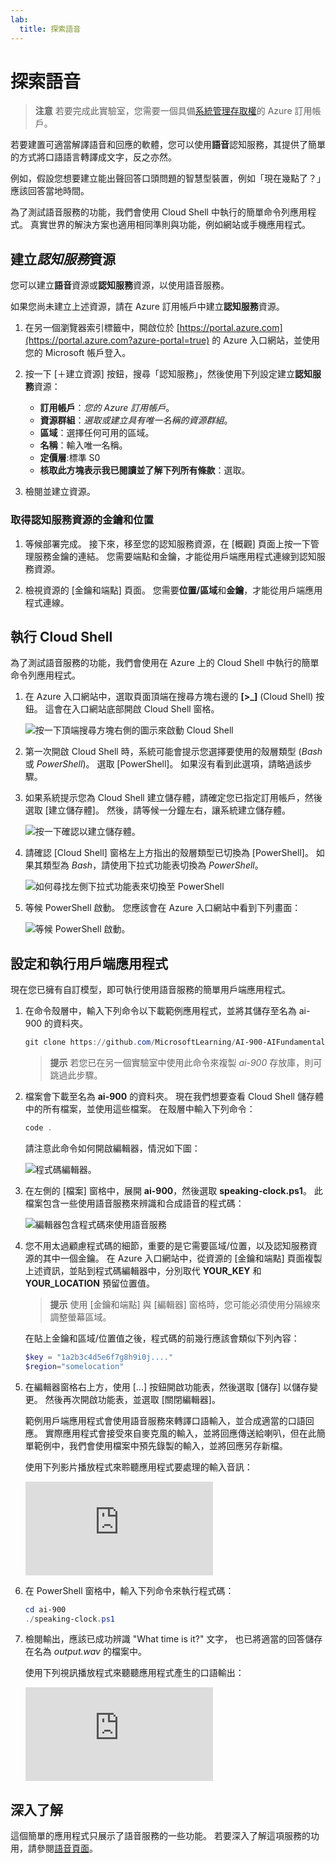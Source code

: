 ```yaml
---
lab:
  title: 探索語音
---
```


# <a name="explore-speech"></a>探索語音

> **注意** 若要完成此實驗室，您需要一個具備[系統管理存取權](https://azure.microsoft.com/free?azure-portal=true)的 Azure 訂用帳戶。

若要建置可適當解譯語音和回應的軟體，您可以使用**語音**認知服務，其提供了簡單的方式將口語語言轉譯成文字，反之亦然。

例如，假設您想要建立能出聲回答口頭問題的智慧型裝置，例如「現在幾點了？」 應該回答當地時間。

為了測試語音服務的功能，我們會使用 Cloud Shell 中執行的簡單命令列應用程式。 真實世界的解決方案也適用相同準則與功能，例如網站或手機應用程式。

## <a name="create-a-cognitive-services-resource"></a>建立*認知服務*資源

您可以建立**語音**資源或**認知服務**資源，以使用語音服務。

如果您尚未建立上述資源，請在 Azure 訂用帳戶中建立**認知服務**資源。

1. 在另一個瀏覽器索引標籤中，開啟位於 [https://portal.azure.com](https://portal.azure.com?azure-portal=true) 的 Azure 入口網站，並使用您的 Microsoft 帳戶登入。

1. 按一下 [&#65291;建立資源] 按鈕，搜尋「認知服務」，然後使用下列設定建立**認知服務**資源：
    - **訂用帳戶**：*您的 Azure 訂用帳戶*。
    - **資源群組**：*選取或建立具有唯一名稱的資源群組*。
    - **區域**：選擇任何可用的區域。
    - **名稱**：輸入唯一名稱。
    - **定價層**:標準 S0
    - **核取此方塊表示我已閱讀並了解下列所有條款**：選取。

1. 檢閱並建立資源。

### <a name="get-the-key-and-location-for-your-cognitive-services-resource"></a>取得認知服務資源的金鑰和位置

1. 等候部署完成。 接下來，移至您的認知服務資源，在 [概觀] 頁面上按一下管理服務金鑰的連結。 您需要端點和金鑰，才能從用戶端應用程式連線到認知服務資源。

1. 檢視資源的 [金鑰和端點] 頁面。 您需要**位置/區域**和**金鑰**，才能從用戶端應用程式連線。

## <a name="run-cloud-shell"></a>執行 Cloud Shell

為了測試語音服務的功能，我們會使用在 Azure 上的 Cloud Shell 中執行的簡單命令列應用程式。

1. 在 Azure 入口網站中，選取頁面頂端在搜尋方塊右邊的 **[>_]** (Cloud Shell) 按鈕。 這會在入口網站底部開啟 Cloud Shell 窗格。

    ![按一下頂端搜尋方塊右側的圖示來啟動 Cloud Shell](media/recognize-synthesize-speech/powershell-portal-guide-1.png)

1. 第一次開啟 Cloud Shell 時，系統可能會提示您選擇要使用的殼層類型 (*Bash* 或 *PowerShell*)。 選取 [PowerShell]。 如果沒有看到此選項，請略過該步驟。  

1. 如果系統提示您為 Cloud Shell 建立儲存體，請確定您已指定訂用帳戶，然後選取 [建立儲存體]。 然後，請等候一分鐘左右，讓系統建立儲存體。

    ![按一下確認以建立儲存體。](media/recognize-synthesize-speech/powershell-portal-guide-2.png)

1. 請確認 [Cloud Shell] 窗格左上方指出的殼層類型已切換為 [PowerShell]。 如果其類型為 *Bash*，請使用下拉式功能表切換為 *PowerShell*。

    ![如何尋找左側下拉式功能表來切換至 PowerShell](media/recognize-synthesize-speech/powershell-portal-guide-3.png)

1. 等候 PowerShell 啟動。 您應該會在 Azure 入口網站中看到下列畫面：  

    ![等候 PowerShell 啟動。](media/recognize-synthesize-speech/powershell-prompt.png)

## <a name="configure-and-run-a-client-application"></a>設定和執行用戶端應用程式

現在您已擁有自訂模型，即可執行使用語音服務的簡單用戶端應用程式。

1. 在命令殼層中，輸入下列命令以下載範例應用程式，並將其儲存至名為 ai-900 的資料夾。

    ```PowerShell
    git clone https://github.com/MicrosoftLearning/AI-900-AIFundamentals ai-900
    ```

    >**提示** 若您已在另一個實驗室中使用此命令來複製 *ai-900* 存放庫，則可跳過此步驟。

1. 檔案會下載至名為 **ai-900** 的資料夾。 現在我們想要查看 Cloud Shell 儲存體中的所有檔案，並使用這些檔案。 在殼層中輸入下列命令：

     ```PowerShell
    code .
    ```

    請注意此命令如何開啟編輯器，情況如下圖：

    ![程式碼編輯器。](media/recognize-synthesize-speech/powershell-portal-guide-4.png)

1. 在左側的 [檔案] 窗格中，展開 **ai-900**，然後選取 **speaking-clock.ps1**。 此檔案包含一些使用語音服務來辨識和合成語音的程式碼：

    ![編輯器包含程式碼來使用語音服務](media/recognize-synthesize-speech/speaking-clock-code.png)

1. 您不用太過顧慮程式碼的細節，重要的是它需要區域/位置，以及認知服務資源的其中一個金鑰。 在 Azure 入口網站中，從資源的 [金鑰和端點] 頁面複製上述資訊，並貼到程式碼編輯器中，分別取代 **YOUR_KEY** 和 **YOUR_LOCATION** 預留位置值。

    > **提示** 使用 [金鑰和端點] 與 [編輯器] 窗格時，您可能必須使用分隔線來調整螢幕區域。

    在貼上金鑰和區域/位置值之後，程式碼的前幾行應該會類似下列內容：

    ```PowerShell
    $key = "1a2b3c4d5e6f7g8h9i0j...."
    $region="somelocation"
    ```

1. 在編輯器窗格右上方，使用 [...] 按鈕開啟功能表，然後選取 [儲存] 以儲存變更。 然後再次開啟功能表，並選取 [關閉編輯器]。

    範例用戶端應用程式會使用語音服務來轉譯口語輸入，並合成適當的口語回應。 實際應用程式會接受來自麥克風的輸入，並將回應傳送給喇叭，但在此簡單範例中，我們會使用檔案中預先錄製的輸入，並將回應另存新檔。

    使用下列影片播放程式來聆聽應用程式要處理的輸入音訊：

    <div class="embeddedvideo"><iframe src="https://www.microsoft.com/videoplayer/embed/RWMAvi" frameborder="0" allowfullscreen="true" data-linktype="external"></iframe></div>

1. 在 PowerShell 窗格中，輸入下列命令來執行程式碼：

    ```PowerShell
    cd ai-900
    ./speaking-clock.ps1
    ```

1. 檢閱輸出，應該已成功辨識 "What time is it?" 文字， 也已將適當的回答儲存在名為 *output.wav* 的檔案中。

    使用下列視訊播放程式來聽聽應用程式產生的口語輸出：

    <div class="embeddedvideo"><iframe src="https://www.microsoft.com/videoplayer/embed/RWMSIU" frameborder="0" allowfullscreen="true" data-linktype="external"></iframe></div>

## <a name="learn-more"></a>深入了解

這個簡單的應用程式只展示了語音服務的一些功能。 若要深入了解這項服務的功用，請參閱[語音頁面](https://azure.microsoft.com/services/cognitive-services/speech-services/)。
